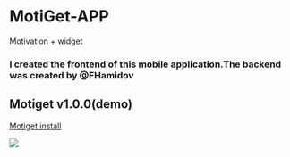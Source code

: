 # MotiGet-APP
Motivation + widget

### I created the frontend of this mobile application.The backend was created by @FHamidov

## Motiget v1.0.0(demo)
<a href='https://drive.google.com/file/d/1AKwMAhShosTp7IodAN5-VwOWe11VtMLl/view?usp=share_link'>Motiget install</a>


<img src='https://github.com/AliCalalzade/MotiGet-APP/blob/3df0f3260f8ea523d7f4b31736b9099930977f95/MOTI%CC%87GET.png'/>

